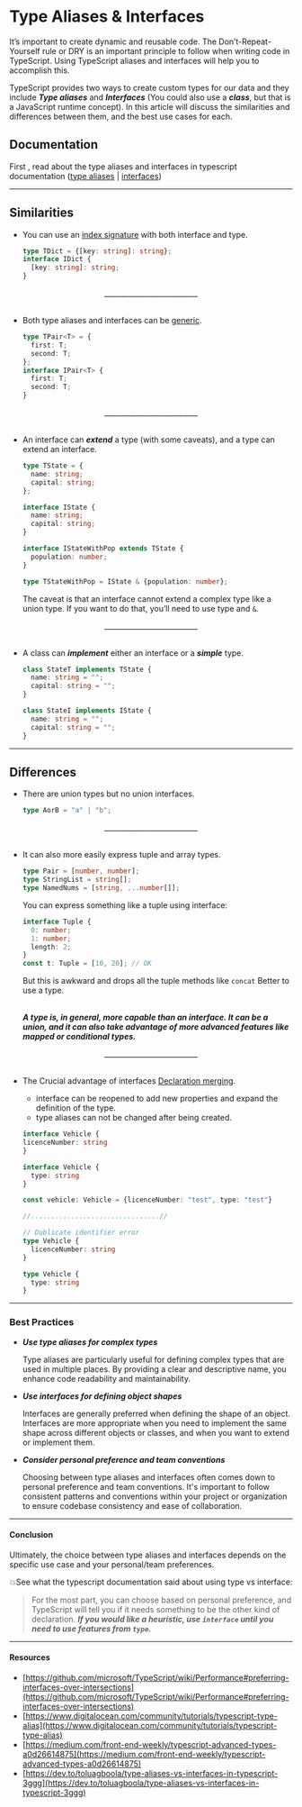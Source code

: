 # Type Aliases & Interfaces

It’s important to create dynamic and reusable code. The Don’t-Repeat-Yourself rule or DRY is an important principle to follow when writing code in TypeScript. Using TypeScript aliases and interfaces will help you to accomplish this.

TypeScript provides two ways to create custom types for our data and they include **_Type aliases_** and **_Interfaces_** (You could also use a **_class_**, but that is a JavaScript runtime concept). In this article will discuss the similarities and differences between them, and the best use cases for each.

## Documentation

First , read about the type aliases and interfaces in typescript documentation ([type aliases](https://www.typescriptlang.org/docs/handbook/2/everyday-types.html#type-aliases) | [interfaces](https://www.typescriptlang.org/docs/handbook/2/everyday-types.html#interfaces))

<hr />

## Similarities

- You can use an [index signature](https://www.typescriptlang.org/docs/handbook/2/objects.html#index-signatures) with both interface and type.

  ```ts
  type TDict = {[key: string]: string};
  interface IDict {
    [key: string]: string;
  }
  ```

<div align="center">__________________________</div><br/>

- Both type aliases and interfaces can be [generic](https://www.typescriptlang.org/docs/handbook/2/generics.html).

  ```ts
  type TPair<T> = {
    first: T;
    second: T;
  };
  interface IPair<T> {
    first: T;
    second: T;
  }
  ```

<div align="center">__________________________</div><br/>

- An interface can **_extend_** a type (with some caveats), and a type can extend an interface.

  ```ts
  type TState = {
    name: string;
    capital: string;
  };

  interface IState {
    name: string;
    capital: string;
  }

  interface IStateWithPop extends TState {
    population: number;
  }

  type TStateWithPop = IState & {population: number};
  ```

  The caveat is that an interface cannot extend a complex type like a union type. If you want to do that, you’ll need to use type and `&`.

<div align="center">__________________________</div><br/>

- A class can **_implement_** either an interface or a **_simple_** type.

  ```ts
  class StateT implements TState {
    name: string = "";
    capital: string = "";
  }

  class StateI implements IState {
    name: string = "";
    capital: string = "";
  }
  ```

<hr />

## Differences

- There are union types but no union interfaces.

  ```ts
  type AorB = "a" | "b";
  ```

<div align="center">__________________________</div><br/>

- It can also more easily express tuple and array types.

  ```ts
  type Pair = [number, number];
  type StringList = string[];
  type NamedNums = [string, ...number[]];
  ```

  You can express something like a tuple using interface:

  ```ts
  interface Tuple {
    0: number;
    1: number;
    length: 2;
  }
  const t: Tuple = [10, 20]; // OK
  ```

  But this is awkward and drops all the tuple methods like `concat` Better to use a type.<br/><br/>

  **_A type is, in general, more capable than an interface. It can be a union, and it can also take advantage of more advanced features like mapped or conditional types._**

<div align="center">__________________________</div><br/>

- The Crucial advantage of interfaces [Declaration merging](https://www.typescriptlang.org/docs/handbook/declaration-merging.html#merging-interfaces).

  - interface can be reopened to add new properties and expand the definition of the type.
  - type aliases can not be changed after being created.

  ```ts
  interface Vehicle {
  licenceNumber: string
  }

  interface Vehicle {
    type: string
  }

  const vehicle: Vehicle = {licenceNumber: "test", type: "test"}

  //................................//

  // Dublicate identifier error
  type Vehicle {
    licenceNumber: string
  }

  type Vehicle {
    type: string
  }
  ```

<hr />

### Best Practices

- **_Use type aliases for complex types_**

  Type aliases are particularly useful for defining complex types that are used in multiple places. By providing a clear and descriptive name, you enhance code readability and maintainability.

- **_Use interfaces for defining object shapes_**

  Interfaces are generally preferred when defining the shape of an object. Interfaces are more appropriate when you need to implement the same shape across different objects or classes, and when you want to extend or implement them.

- **_Consider personal preference and team conventions_**

  Choosing between type aliases and interfaces often comes down to personal preference and team conventions. It's important to follow consistent patterns and conventions within your project or organization to ensure codebase consistency and ease of collaboration.

<hr />

#### Conclusion

Ultimately, the choice between type aliases and interfaces depends on the specific use case and your personal/team preferences.

💥See what the typescript documentation said about using type vs interface:

> For the most part, you can choose based on personal preference, and TypeScript will tell you if it needs something to be the other kind of declaration. **_If you would like a heuristic, use `interface` until you need to use features from `type`._**

<hr />

#### Resources

- [https://github.com/microsoft/TypeScript/wiki/Performance#preferring-interfaces-over-intersections](https://github.com/microsoft/TypeScript/wiki/Performance#preferring-interfaces-over-intersections)
- [https://www.digitalocean.com/community/tutorials/typescript-type-alias](https://www.digitalocean.com/community/tutorials/typescript-type-alias)
- [https://medium.com/front-end-weekly/typescript-advanced-types-a0d26614875](https://medium.com/front-end-weekly/typescript-advanced-types-a0d26614875)
- [https://dev.to/toluagboola/type-aliases-vs-interfaces-in-typescript-3ggg](https://dev.to/toluagboola/type-aliases-vs-interfaces-in-typescript-3ggg)
